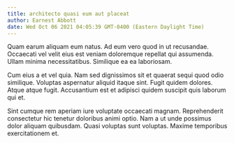 ```yaml
---
title: architecto quasi eum aut placeat
author: Earnest Abbott
date: Wed Oct 06 2021 04:05:39 GMT-0400 (Eastern Daylight Time)
---
```

Quam earum aliquam eum natus. Ad eum vero quod in ut recusandae. Occaecati vel velit eius est veniam doloremque repellat qui assumenda. Ullam minima necessitatibus. Similique ea ea laboriosam.

 Cum eius a et vel quia. Nam sed dignissimos sit et quaerat sequi quod odio similique. Voluptas aspernatur aliquid itaque sint. Fugit quidem dolores. Atque atque fugit. Accusantium est et adipisci quidem suscipit quis laborum qui et.

 Sint cumque rem aperiam iure voluptate occaecati magnam. Reprehenderit consectetur hic tenetur doloribus animi optio. Nam a ut unde possimus dolor aliquam quibusdam. Quasi voluptas sunt voluptas. Maxime temporibus exercitationem et.